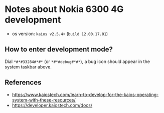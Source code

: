 # Notes about Nokia 6300 4G development

- os version: `kaios v2.5.4+` (`build 12.00.17.01`)

## How to enter development mode?

Dial `*#*#33284#*#*` (or `*#*#debug#*#*`), a bug icon should appear in the system taskbar above.

## References

- https://www.kaiostech.com/learn-to-develop-for-the-kaios-operating-system-with-these-resources/
- https://developer.kaiostech.com/docs/
